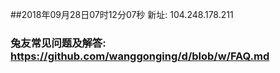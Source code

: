 ##2018年09月28日07时12分07秒 新址: 104.248.178.211
### 兔友常见问题及解答: https://github.com/wanggonging/d/blob/w/FAQ.md
